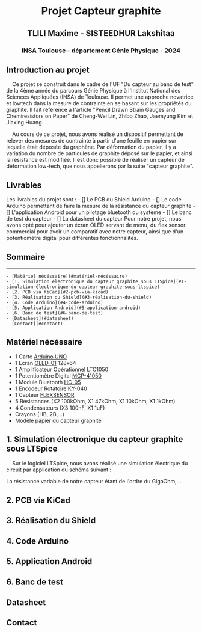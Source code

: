 
<h1 align="center"> Projet Capteur graphite </h1>
<h2 align="center"> TLILI Maxime - SISTEEDHUR Lakshitaa </h2>
<h3 align="center"> INSA Toulouse - département Génie Physique - 2024 </h3>


## Introduction au projet

&nbsp;&nbsp;&nbsp;&nbsp;Ce projet se construit dans le cadre de l'UF "Du capteur au banc de test" de la 4ème année du parcours Génie Physique à l'Institut National des Sciences Appliquées (INSA) de Toulouse. Il permet une approche novatrice et lowtech dans la mesure de contrainte en se basant sur les propriétés du graphite. Il fait référence à l'article "Pencil Drawn Strain Gauges and Chemiresistors on Paper" de Cheng-Wei Lin, Zhibo Zhao, Jaemyung Kim et Jiaxing Huang.

&nbsp;&nbsp;&nbsp;&nbsp;Au cours de ce projet, nous avons réalisé un dispositif permettant de relever des mesures de contrainte à partir d'une feuille en papier sur laquelle était déposée du graphène. Par déformation du papier, il y a variation du nombre de particules de graphite déposé sur le papier, et ainsi la résistance est modifiée. Il est donc possible de réaliser un capteur de déformation low-tech, que nous appellerons par la suite "capteur graphite".

## Livrables

Les livrables du projet sont :
    - [] Le PCB du Shield Arduino
    - [] Le code Arduino permettant de faire la mesure de la résistance du capteur graphite
    - [] L'application Android pour un pilotage bluetooth du système
    - [] Le banc de test du capteur
    - [] La datasheet du capteur
Pour notre projet, nous avons opté pour ajouter un écran OLED servant de menu, du flex sensor commercial pour avoir un comparatif avec notre capteur, ainsi que d'un potentiomètre digital pour différentes fonctionnalités.

## Sommaire
***
    - [Matériel nécéssaire](#matériel-nécéssaire)
    - [1. Simulation électronique du capteur graphite sous LTSpice](#1-simulation-électronique-du-capteur-graphite-sous-ltspice)
    - [2. PCB via KiCad](#2-pcb-via-kicad)
    - [3. Réalisation du Shield](#3-réalisation-du-shield)
    - [4. Code Arduino](#4-code-arduino)
    - [5. Application Android](#5-application-android)
    - [6. Banc de test](#6-banc-de-test)
    - [Datasheet](#datasheet)
    - [Contact](#contact)


## Matériel nécéssaire

 - 1 Carte [Arduino UNO](https://store.arduino.cc/products/arduino-uno-rev3)
 - 1 Ecran [OLED-01](https://www.gotronic.fr/art-afficheur-oled-0-96-i2c-oled01-31506.htm)  128x64
 - 1 Amplificateur Opérationnel [LTC1050](https://www.analog.com/en/products/ltc1050.html)
 - 1 Potentiomètre Digital [MCP-41050](https://www.microchip.com/en-us/product/mcp41050)
 - 1 Module Bluetooth [HC-05](https://www.gotronic.fr/art-module-bluetooth-hc05-26097.htm)
 - 1 Encodeur Rotatoire [KY-040](https://www.az-delivery.de/fr/products/drehimpulsgeber-modul)
 - 1 Capteur [FLEXSENSOR](https://store.spectrasymbol.com/products/flex-sensor)
 - 5 Résistances (X2 100kOhm, X1 47kOhm, X1 10kOhm, X1 1kOhm)
 - 4 Condensateurs (X3 100nF, X1 1uF)
 - Crayons (HB, 2B,...)
 - Modèle papier du capteur graphite

## 1. Simulation électronique du capteur graphite sous LTSpice

&nbsp;&nbsp;&nbsp;&nbsp;Sur le logiciel LTSpice, nous avons réalisé une simulation électrique du circuit par application du schéma suivant :

La résistance variable de notre capteur étant de l'ordre du GigaOhm,...

## 2. PCB via KiCad

## 3. Réalisation du Shield

## 4. Code Arduino

## 5. Application Android

## 6. Banc de test

## Datasheet

## Contact
